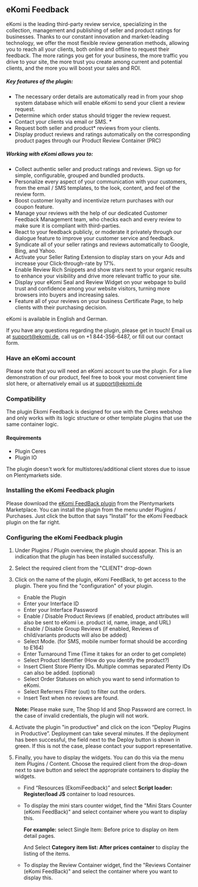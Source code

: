 ## eKomi Feedback

eKomi is the leading third-party review service, specializing in the collection, management and publishing of seller and product ratings for businesses. Thanks to our constant innovation and market-leading technology, we offer the most flexible review generation methods, allowing you to reach all your clients, both online and offline to request their feedback. The more ratings you get for your business, the more traffic you drive to your site, the more trust you create among current and potential clients, and the more you will boost your sales and ROI.

##### Key features of the plugin:
- The necessary order details are automatically read in from your shop system database which will enable eKomi to send your client a review request.
- Determine which order status should trigger the review request.
- Contact your clients via email or SMS. *
- Request both seller and product* reviews from your clients.
- Display product reviews and ratings automatically on the corresponding product pages through our Product Review Container (PRC)

#####   Working with eKomi allows you to:
- Collect authentic seller and product ratings and reviews. Sign up for simple, configurable, grouped and bundled products.
- Personalize every aspect of your communication with your customers, from the email / SMS templates, to the look, content, and feel of the review form.
- Boost customer loyalty and incentivize return purchases with our coupon feature.
- Manage your reviews with the help of our dedicated Customer Feedback Management team, who checks each and every review to make sure it is compliant with third-parties. 
- React to your feedback publicly, or moderate it privately through our dialogue feature to improve your customer service and feedback.
- Syndicate all of your seller ratings and reviews automatically to Google, Bing, and Yahoo.
- Activate your Seller Rating Extension to display stars on your Ads and increase your Click-through-rate by 17%.
- Enable Review Rich Snippets and show stars next to your organic results to enhance your visibility and drive more relevant traffic to your site.
- Display your eKomi Seal and Review Widget on your webpage to build trust and confidence among your website visitors, turning more browsers into buyers and increasing sales.
- Feature all of your reviews on your business Certificate Page, to help clients with their purchasing decision.

eKomi is available in English and German.

If you have any questions regarding the plugin, please get in touch! Email us at support@ekomi.de, call us on +1 844-356-6487, or fill out our contact form.


### Have an eKomi account
Please note that you will need an eKomi account to use the plugin. For a live demonstration of our product, feel free to book your most convenient time slot here, or alternatively email us at support@ekomi.de

### Compatibility
The plugin Ekomi Feedback is designed for use with the Ceres webshop and only works with its logic structure or other template plugins that use the same container logic.
#### Requirements

- Plugin Ceres
- Plugin IO

The plugin doesn't work for multistores/additional client stores due to issue on Plentymarkets side.

### Installing the eKomi Feedback plugin
Please download the [eKomi FeedBack plugin](https://marketplace.plentymarkets.com/plugins/integration/EkomiFeedback_5253) from the Plentymarkets Marketplace. You can install the plugin from the menu under Plugins / Purchases. Just click the button that says “Install” for the eKomi Feedback plugin on the far right.

### Configuring the eKomi Feedback plugin
1. Under Plugins / Plugin overview, the plugin should appear. This is an indication that the plugin has been installed successfully.

2. Select the required client from the "CLIENT" drop-down

3. Click on the name of the plugin, eKomi FeedBack, to get access to the plugin. There you find the "configuration" of your plugin.
	- Enable the Plugin
	- Enter your Interface ID
	- Enter your Interface Password
	- Enable / Disable Product Reviews (if enabled, product attributes will also be sent to eKomi i.e. product id, name, image, and URL)
	- Enable / Disable Group Reviews (if enabled, Reviews of child/variants products will also be added)
	- Select Mode. (for SMS, mobile number format should be according to E164)
	- Enter Turnaround Time (Time it takes for an order to get complete)
	- Select Product Identifier (How do you identify the product?)
	- Insert Client Store Plenty IDs. Multiple commas separated Plenty IDs can also be added. (optional)
	- Select Order Statuses on which you want to send information to eKomi.
	- Select Referrers Filter (out) to filter out the orders.
	- Insert Text when no reviews are found.
	
	**Note:** Please make sure, The Shop Id and Shop Password are correct. In the case of invalid credentials, the plugin will not work.
   
4. Activate the plugin "in productive" and click on the icon “Deploy Plugins in Productive”. Deployment can take several minutes. If the deployment has been successful, the field next to the Deploy button is shown in green. If this is not the case, please contact your support representative.

5. Finally, you have to display the widgets. You can do this via the menu item Plugins / Content. Choose the required client from the drop-down next to save button and select the appropriate containers to display the widgets.
	
	- Find “Resources (EkomiFeedback)” and select **Script loader: Register/load JS** container to load resources.
	
	- To display the mini stars counter widget, find the "Mini Stars Counter (eKomi FeedBack)" and select container where you want to display this.
	
		**For example:** select Single Item: Before price to display on item detail pages.
        
        And Select **Category item list: After prices container** to display the listing of the items.

	- To display the Review Container widget, find the "Reviews Container (eKomi FeedBack)" and select the container where you want to display this.